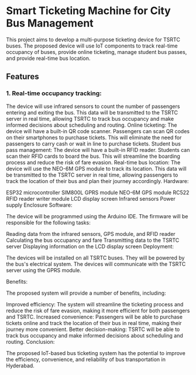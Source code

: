 <h1>Smart Ticketing Machine for City Bus Management</h1>

This project aims to develop a multi-purpose ticketing device for TSRTC buses. The proposed device will use IoT components to track real-time occupancy of buses, provide online ticketing, manage student bus passes, and provide real-time bus location.

<h2>Features</h2>

<h3>1. Real-time occupancy tracking:</h3> 
The device will use infrared sensors to count the number of passengers entering and exiting the bus. This data will be transmitted to the TSRTC server in real time, allowing TSRTC to track bus occupancy and make informed decisions about scheduling and routing.
Online ticketing: The device will have a built-in QR code scanner. Passengers can scan QR codes on their smartphones to purchase tickets. This will eliminate the need for passengers to carry cash or wait in line to purchase tickets.
Student bus pass management: The device will have a built-in RFID reader. Students can scan their RFID cards to board the bus. This will streamline the boarding process and reduce the risk of fare evasion.
Real-time bus location: The device will use the NEO-6M GPS module to track its location. This data will be transmitted to the TSRTC server in real time, allowing passengers to track the location of their bus and plan their journey accordingly.
Hardware:

ESP32 microcontroller
SIM800L GPRS module
NEO-6M GPS module
RC522 RFID reader writer module
LCD display screen
Infrared sensors
Power supply
Enclosure
Software:

The device will be programmed using the Arduino IDE. The firmware will be responsible for the following tasks:

Reading data from the infrared sensors, GPS module, and RFID reader
Calculating the bus occupancy and fare
Transmitting data to the TSRTC server
Displaying information on the LCD display screen
Deployment:

The devices will be installed on all TSRTC buses. They will be powered by the bus's electrical system. The devices will communicate with the TSRTC server using the GPRS module.

Benefits:

The proposed system will provide a number of benefits, including:

Improved efficiency: The system will streamline the ticketing process and reduce the risk of fare evasion, making it more efficient for both passengers and TSRTC.
Increased convenience: Passengers will be able to purchase tickets online and track the location of their bus in real time, making their journey more convenient.
Better decision-making: TSRTC will be able to track bus occupancy and make informed decisions about scheduling and routing.
Conclusion:

The proposed IoT-based bus ticketing system has the potential to improve the efficiency, convenience, and reliability of bus transportation in Hyderabad.
